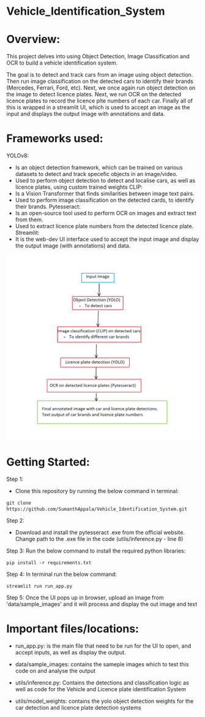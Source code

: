 # Vehicle_Identification_System

# Overview:
This project delves into using Object Detection, Image Classification and OCR to build a vehicle identification system. 

The goal is to detect and track cars from an image using object detection. Then run image classification on the detected cars to identify their brands (Mercedes, Ferrari, Ford, etc). Next, we once again run object detection on the image to detect licence plates. Next, we run OCR on the detected licence plates to record the licence plte numbers of each car. Finally all of this is wrapped in a streamlit UI, which is used to accept an image as the input and displays the output image with annotations and data.

# Frameworks used:
YOLOv8: 
- Is an object detection framework, which can be trained on various datasets to detect and track specefic objects in an image/video. 
- Used to perform object detection to detect and localise cars, as well as licence plates, using custom trained weights
CLIP: 
- Is a Vision Transformer that finds similarities between image text pairs. 
- Used to perform image classification on the detected cards, to identify their brands.
Pytesseract: 
- Is an open-source tool used to perform OCR on images and extract text from them. 
- Used to extract licence plate numbers from the detected licence plate.
Streamlit:
- It is the web-dev UI interface used to accept the input image and display the output image (with annotations) and data.

![alt text](image.png)

# Getting Started:

Step 1:
- Clone this repository by running the below command in terminal:
```shell
git clone https://github.com/SumanthAppala/Vehicle_Identification_System.git
```
Step 2:
- Download and install the pytesseract .exe from the official website. Change path to the .exe file in the code (utils/inference.py - line 8)

Step 3:
Run the below command to install the required python libraries:
```shell
pip install -r requirements.txt
```
Step 4:
In terminal run the below command:
```shell
streamlit run run_app.py
```
Step 5:
Once the UI pops up in browser, upload an image from 'data/sample_images' and it will process and display the out image and text

# Important files/locations:

- run_app.py: is the main file that need to be run for the UI to open, and accept inputs, as well as display the output.

- data/sample_images: contains the sameple images which to test this code on and analyse the output

- utils/inference.py: Contains the detections and classification logic as well as code for the Vehicle and Licence plate identification System

- utils/model_weights: contains the yolo object detection weights for the car detection and licence plate detection systems







